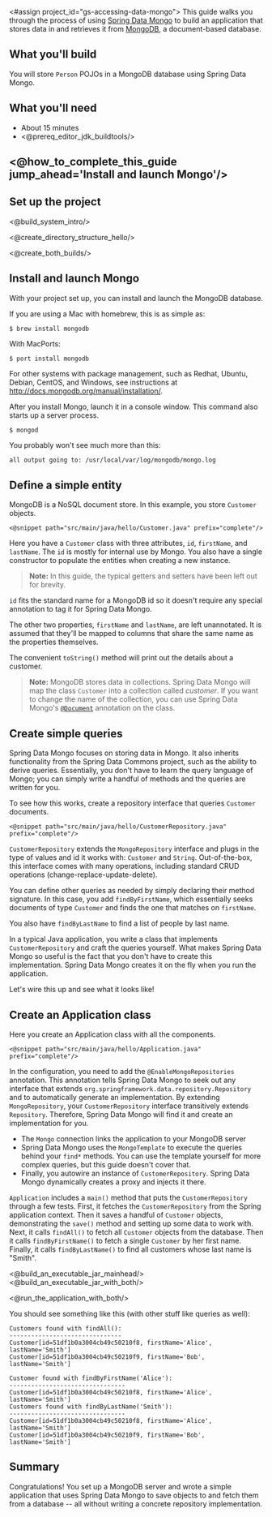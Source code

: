 <#assign project_id="gs-accessing-data-mongo">
This guide walks you through the process of using [Spring Data Mongo](http://www.springsource.org/spring-data/mongodb) to build an application that stores data in and retrieves it from [MongoDB](http://www.mongodb.org/), a document-based database.


What you'll build
-----------------

You will store `Person` POJOs in a MongoDB database using Spring Data Mongo.

What you'll need
----------------

 - About 15 minutes
 - <@prereq_editor_jdk_buildtools/>

## <@how_to_complete_this_guide jump_ahead='Install and launch Mongo'/>


<a name="scratch"></a>
Set up the project
------------------

<@build_system_intro/>

<@create_directory_structure_hello/>


<@create_both_builds/>


<a name="initial"></a>
Install and launch Mongo
------------------------
With your project set up, you can install and launch the MongoDB database.


If you are using a Mac with homebrew, this is as simple as:

    $ brew install mongodb
    
With MacPorts:

    $ port install mongodb
    
For other systems with package management, such as Redhat, Ubuntu, Debian, CentOS, and Windows, see instructions at http://docs.mongodb.org/manual/installation/.

After you install Mongo, launch it in a console window. This command also starts up a server process. 


    $ mongod
    
You probably won't see much more than this:

```sh
all output going to: /usr/local/var/log/mongodb/mongo.log
```
    
Define a simple entity
------------------------
MongoDB is a NoSQL document store. In this example, you store `Customer` objects.

    <@snippet path="src/main/java/hello/Customer.java" prefix="complete"/>

Here you have a `Customer` class with three attributes, `id`, `firstName`, and `lastName`. The `id` is mostly for internal use by Mongo. You also have a single constructor to populate the entities when creating a new instance.


> **Note:** In this guide, the typical getters and setters have been left out for brevity.

`id` fits the standard name for a MongoDB id so it doesn't require any special annotation to tag it for Spring Data Mongo.

The other two properties, `firstName` and `lastName`, are left unannotated. It is assumed that they'll be mapped to columns that share the same name as the properties themselves.


The convenient `toString()` method will print out the details about a customer.

> **Note:** MongoDB stores data in collections. Spring Data Mongo will map the class `Customer` into a collection called _customer_. If you want to change the name of the collection, you can use Spring Data Mongo's [`@Document`](http://docs.spring.io/spring-data/data-mongodb/docs/current/api/org/springframework/data/mongodb/core/mapping/Document.html) annotation on the class.


Create simple queries
----------------------------
Spring Data Mongo focuses on storing data in Mongo. It also inherits functionality from the Spring Data Commons project, such as the ability to derive queries. Essentially, you don't have to learn the query language of Mongo; you can simply write a handful of methods and the queries are written for you.


To see how this works, create a repository interface that queries `Customer` documents.

    <@snippet path="src/main/java/hello/CustomerRepository.java" prefix="complete"/>
    
`CustomerRepository` extends the `MongoRepository` interface and plugs in the type of values and id it works with: `Customer` and `String`. Out-of-the-box, this interface comes with many operations, including standard CRUD operations (change-replace-update-delete).

You can define other queries as needed by simply declaring their method signature. In this case, you add `findByFirstName`, which essentially seeks documents of type `Customer` and finds the one that matches on `firstName`.

You also have `findByLastName` to find a list of people by last name.

In a typical Java application, you write a class that implements `CustomerRepository` and craft the queries yourself. What makes Spring Data Mongo so useful is the fact that you don't have to create this implementation. Spring Data Mongo creates it on the fly when you run the application.

Let's wire this up and see what it looks like!

Create an Application class
---------------------------
Here you create an Application class with all the components.

    <@snippet path="src/main/java/hello/Application.java" prefix="complete"/>

In the configuration, you need to add the `@EnableMongoRepositories` annotation. This annotation tells Spring Data Mongo to seek out any interface that extends `org.springframework.data.repository.Repository` and to automatically generate an implementation. By extending `MongoRepository`, your `CustomerRepository` interface transitively extends `Repository`. Therefore, Spring Data Mongo will find it and create an implementation for you.


* The `Mongo` connection links the application to your MongoDB server
* Spring Data Mongo uses the `MongoTemplate` to execute the queries behind your `find*` methods. You can use the template yourself for more complex queries, but this guide doesn't cover that.
* Finally, you autowire an instance of `CustomerRepository`. Spring Data Mongo dynamically creates a proxy and injects it there.

`Application` includes a `main()` method that puts the `CustomerRepository` through a few tests. First, it fetches the `CustomerRepository` from the Spring application context. Then it saves a handful of `Customer` objects, demonstrating the `save()` method and setting up some data to work with. Next, it calls `findAll()` to fetch all `Customer` objects from the database. Then it calls `findByFirstName()` to fetch a single `Customer` by her first name. Finally, it calls `findByLastName()` to find all customers whose last name is "Smith".

<@build_an_executable_jar_mainhead/>
<@build_an_executable_jar_with_both/>
    
<@run_the_application_with_both/>
    
You should see something like this (with other stuff like queries as well):
```
Customers found with findAll():
-------------------------------
Customer[id=51df1b0a3004cb49c50210f8, firstName='Alice', lastName='Smith']
Customer[id=51df1b0a3004cb49c50210f9, firstName='Bob', lastName='Smith']

Customer found with findByFirstName('Alice'):
--------------------------------
Customer[id=51df1b0a3004cb49c50210f8, firstName='Alice', lastName='Smith']
Customers found with findByLastName('Smith'):
--------------------------------
Customer[id=51df1b0a3004cb49c50210f8, firstName='Alice', lastName='Smith']
Customer[id=51df1b0a3004cb49c50210f9, firstName='Bob', lastName='Smith']
```

Summary
-------
Congratulations! You set up a MongoDB server and wrote a simple application that uses Spring Data Mongo to save objects to and fetch them from a database -- all without writing a concrete repository implementation.
